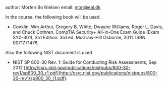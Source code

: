 author: Morten Bo Nielsen
email: mon@eal.dk

In the course, the following book will be used.

* Conklin, Wm Arthur, Gregory B. White, Dwayne Williams, Roger L. Davis, and Chuck Cothren. CompTIA Security+ All-in-One Exam Guide (Exam SY0-301), 3rd Edition. 3rd ed. McGraw-Hill Osborne, 2011. ISBN 0071771476.

Also the following NIST document is used

* NIST SP 800-30 Rev. 1: Guide for Conducting Risk Assessments, Sep 2012	 [http://csrc.nist.gov/publications/nistpubs/800-30-rev1/sp800_30_r1.pdf](http://csrc.nist.gov/publications/nistpubs/800-30-rev1/sp800_30_r1.pdf).


